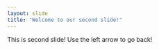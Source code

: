 ```yaml
---
layout: slide
title: "Welcome to our second slide!"
---
```

This is second slide!
Use the left arrow to go back!
